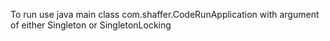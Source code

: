 To run use java main class com.shaffer.CodeRunApplication with argument of either Singleton or SingletonLocking